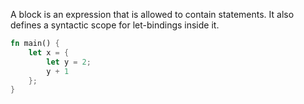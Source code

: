 A block is an expression that is allowed to contain statements.
It also defines a syntactic scope for let-bindings inside it.

```rust
fn main() {
    let x = {
        let y = 2;
        y + 1
    };
}
```
